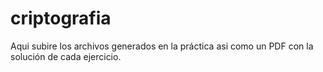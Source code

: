 # criptografia
 Aqui subire los archivos generados en la práctica asi como un PDF con la solución de cada ejercicio. 
